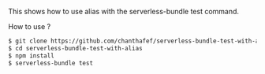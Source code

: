 This shows how to use alias with the serverless-bundle test command.

How to use ?

```bash
$ git clone https://github.com/chanthafef/serverless-bundle-test-with-alias.git
$ cd serverless-bundle-test-with-alias
$ npm install
$ serverless-bundle test
```
